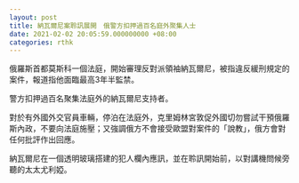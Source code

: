 ```yaml
---
layout: post
title: 納瓦爾尼案聆訊展開　俄警方扣押過百名庭外聚集人士
date: 2021-02-02 20:05:59.000000000 +08:00
categories: rthk
---
```


俄羅斯首都莫斯科一個法庭，開始審理反對派領袖納瓦爾尼，被指違反緩刑規定的案件，報道指他面臨最高3年半監禁。

警方扣押過百名聚集法庭外的納瓦爾尼支持者。

對於有外國外交官員車輛，停泊在法庭外，克里姆林宮敦促外國切勿嘗試干預俄羅斯內政，不要向法庭施壓；又強調俄方不會接受歐盟對案件的「說教」，俄方會對任何批評作出回應。

納瓦爾尼在一個透明玻璃搭建的犯人欄內應訊，並在聆訊開始前，以對講機問候旁聽的太太尤利婭。
